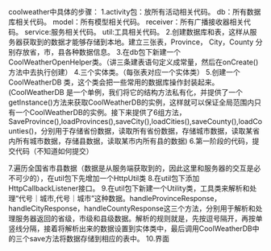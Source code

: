 coolweather中具体的步骤：
1.activity包：放所有活动相关代码。 db：所有数据库相关代码。  model：所有模型相关代码。 receiver：所有广播接收器相关代码。  service:服务相关代码。 util:工具相关代码。 
2.创建数据库和表，这样从服务器获取到的数据才能够存储到本地。建立三张表，Province， City，County 分别存放省，市，县各种数据信息。
3.在db包下新建一个CoolWeatherOpenHelper类。（讲三条建表语句定义成常量，然后在onCreate()方法中去执行创建）
4.三个实体类。（每张表对应一个实体类）
5.创建一个CoolWeatherDB 类，这个类会把一些常用的数据库操作封装起来。(CoolWeatherDB 是一个单例，我们将它的结构方法私有化，并提供了一个getInstance()方法来获取CoolWeatherDB的实例，这样就可以保证全局范围内只有一个CoolWeatherDB的实例。接下来提供了6组方法，SaveProvince(),loadProvinces(),saveCity(),loadCities(),saveCounty(),loadCounties()，分别用于存储省份数据，读取所有省份数据，存储城市数据，读取某省内所有城市数据，存储县数据，读取某市内所有县的数据)
6.第一阶段的代码，提交代码（不知道如何提交）



7.遍历全国省市县数据（数据是从服务端获取到的，因此这里和服务器的交互是必不可少的），在util包下先增加一个HttpUtil类
8.在util包下添加HttpCallbackListener接口。
9.在util包下新建一个Utility类，工具类来解析和处理“代号｜城市,代号｜城市”这种数据。handleProvinceResponse，handleCityResponse，handleCountyResponse这三个方法，分别用于解析和处理服务器返回的省级，市级和县级数据。解析的规则就是，先按逗号隔开，再按单竖线分隔，接着将解析出来的数据设置到实体类中，最后调用CoolWeatherDB中的三个save方法将数据存储到相应的表中。
10.界面

